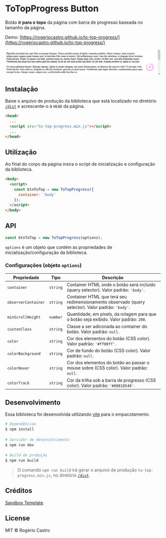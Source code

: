 # ToTopProgress Button

Botão **ir para o topo** da página com barra de progresso baseada no tamanho da página.

Demo: [https://rogeriocastro.github.io/to-top-progress/](https://rogeriocastro.github.io/to-top-progress/)

<p align="center"><img src="https://raw.githubusercontent.com/RogerioCastro/to-top-progress/main/src/assets/to-top-progress.png"></p>

## Instalação

Baixe o arquivo de produção da biblioteca que está localizado no diretório [`/dist`](/dist) e acrescente-o à `HEAD` da página. 

```html
<head>
  ...
  <script src="to-top-progress.min.js"></script>
  ...
</head>
```

## Utilização

Ao final do corpo da página insira o script de inicialização e configuração da biblioteca.

```html
<body>
  <script>
    const btnToTop = new ToTopProgress({
      container: 'body'
    });
  </script>
</body>
```

## API

```javascript
const btnToTop = new ToTopProgress(options);
```

`options` é um objeto que contém as propriedades de inicialização/configuração da biblioteca.

### Configurações (objeto `options`)

| Propriedade | Tipo | Descrição |
| ----------- | ---- | --------- |
| `container` | `string` | Container HTML onde o botão será incluído (query selector). Valor padrão: `'body'`. |
| `observerContainer` | `string` | Container HTML que terá seu redimensionamento observado (query selector). Valor padrão: `'body'`. |
| `minScrollHeight` | `number` | Quantidade, em pixels, da rolagem para que o botão seja exibido. Valor padrão: `200`. |
| `custonClass` | `string` | Classe a ser adiconada ao container do botão. Valor padrão: `null`. |
| `color` | `string` | Cor dos elementos do botão (CSS color). Valor padrão: `'#ff00ff'`. |
| `colorBackground` | `string` | Cor de fundo do botão (CSS color). Valor padrão: `null`. |
| `colorHover` | `string` | Cor dos elementos do botão ao passar o mouse sobre (CSS color). Valor padrão: `null`. |
| `colorTrack` | `string` | Cor da trilha sob a barra de progresso (CSS color). Valor padrão: `'#80818540'`. |

## Desenvolvimento

Essa biblioteca foi desenvolvida utilizando [vite](https://vitejs.dev/) para o empacotamento.

```bash
# Dependências
$ npm install

# Servidor de desenvolvimento
$ npm run dev

# Build de produção
$ npm run build
```

> O comando `npm run build` irá gerar o arquivo de produção `to-top-progress.min.js`, no diretório [`/dist`](/dist).

## Créditos

[Sandbox Template](https://preview.themeforest.net/item/sandbox-modern-multipurpose-vue-nuxtjs-3-template/full_screen_preview/51057440).

## License

MIT &copy; Rogério Castro

